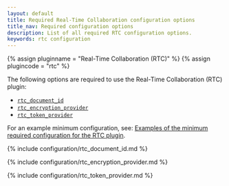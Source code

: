 ```yaml
---
layout: default
title: Required Real-Time Collaboration configuration options
title_nav: Required configuration options
description: List of all required RTC configuration options.
keywords: rtc configuration
---
```


{% assign pluginname = "Real-Time Collaboration (RTC)" %}
{% assign plugincode = "rtc" %}

The following options are required to use the Real-Time Collaboration (RTC) plugin:

* [`rtc_document_id`](#rtc_document_id)
* [`rtc_encryption_provider`](#rtc_encryption_provider)
* [`rtc_token_provider`](#rtc_token_provider)

For an example minimum configuration, see: [Examples of the minimum required configuration for the RTC plugin](#examplesoftheminimumrequiredconfigurationforthertcplugin).

{% include configuration/rtc_document_id.md %}

{% include configuration/rtc_encryption_provider.md %}

{% include configuration/rtc_token_provider.md %}
